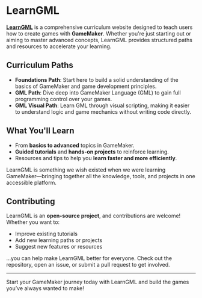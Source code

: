 # LearnGML

[**LearnGML**](https://learngml.com) is a comprehensive curriculum website designed to teach users how to create games with **GameMaker**. Whether you're just starting out or aiming to master advanced concepts, LearnGML provides structured paths and resources to accelerate your learning.

## Curriculum Paths

- **Foundations Path**: Start here to build a solid understanding of the basics of GameMaker and game development principles.
- **GML Path**: Dive deep into GameMaker Language (GML) to gain full programming control over your games.
- **GML Visual Path**: Learn GML through visual scripting, making it easier to understand logic and game mechanics without writing code directly.

## What You'll Learn

- From **basics to advanced** topics in GameMaker.
- **Guided tutorials** and **hands-on projects** to reinforce learning.
- Resources and tips to help you **learn faster and more efficiently**.

LearnGML is something we wish existed when we were learning GameMaker—bringing together all the knowledge, tools, and projects in one accessible platform.

## Contributing

LearnGML is an **open-source project**, and contributions are welcome! Whether you want to:

- Improve existing tutorials
- Add new learning paths or projects
- Suggest new features or resources

…you can help make LearnGML better for everyone. Check out the repository, open an issue, or submit a pull request to get involved.

---

Start your GameMaker journey today with LearnGML and build the games you’ve always wanted to make!
